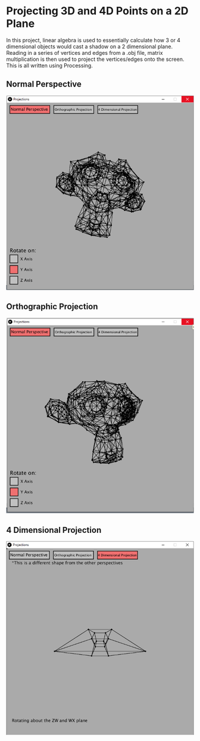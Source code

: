 # Projecting 3D and 4D Points on a 2D Plane

In this project, linear algebra is used to essentially calculate how 3 or 4 dimensional objects would cast a shadow on a 2 dimensional plane. Reading in a series of vertices and edges from a .obj file, matrix multiplication is then used to project the vertices/edges onto the screen. This is all written using Processing.

## Normal Perspective

<img src="images/NormalPerspective.png">

## Orthographic Projection

<img src="images/OrthographicProjection.png">

## 4 Dimensional Projection

<img src="images/4DimensionalProjection.png">
